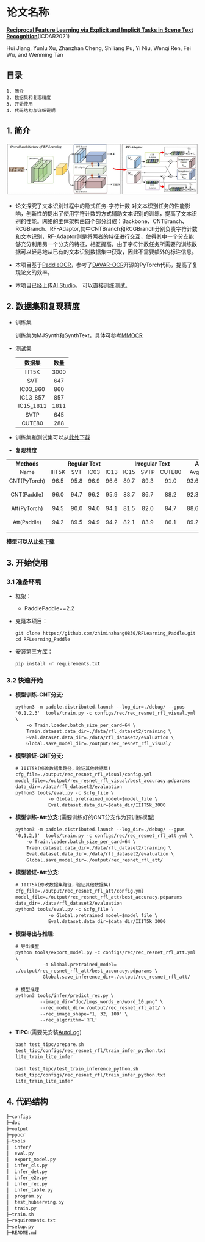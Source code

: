 # 论文名称
[**Reciprocal Feature Learning via Explicit and
Implicit Tasks in Scene Text Recognition**](https://arxiv.org/abs/2105.06229.pdf)(ICDAR2021)

Hui Jiang, Yunlu Xu, Zhanzhan Cheng, Shiliang Pu, Yi Niu, Wenqi Ren, Fei Wu, and Wenming Tan
## 目录

```
1. 简介
2. 数据集和复现精度
3. 开始使用
4. 代码结构与详细说明
```


## 1. 简介



![](doc/rfl_arch.jpg)

* 论文探究了文本识别过程中的隐式任务-字符计数 对文本识别任务的性能影响，创新性的提出了使用字符计数的方式辅助文本识别的训练，提高了文本识别的性能。网络的主体架构由四个部分组成：Backbone、CNTBranch、RCGBranch、RF-Adaptor,其中CNTBranch和RCGBranch分别负责字符计数和文本识别，RF-Adaptor则是将两者的特征进行交互，使得其中一个分支能够充分利用另一个分支的特征，相互提高。由于字符计数任务所需要的训练数据可以轻易地从已有的文本识别数据集中获取，因此不需要额外的标注信息。

* 本项目基于[PaddleOCR](https://github.com/PaddlePaddle/PaddleOCR)，参考了[DAVAR-OCR](https://github.com/hikopensource/DAVAR-Lab-OCR/tree/main/demo/text_recognition/rflearning)开源的PyTorch代码，提高了复现论文的效率。


* 本项目已经上传[AI Studio](https://aistudio.baidu.com/aistudio/clusterprojectdetail/4466529)， 可以直接训练测试。

## 2. 数据集和复现精度

* 训练集


    训练集为MJSynth和SynthText，具体可参考[MMOCR](https://mmocr.readthedocs.io/en/latest/datasets/recog.html#mjsynth-syn90k)


* 测试集

    |  数据集  | 数量 |      
    | :-------: | :-------------: | 
    |  IIIT5K   |      3000       | 
    |    SVT    |       647       |
    | IC03_860  |       860       |  
    | IC13_857  |       857       |
    | IC15_1811 |      1811       | 
    |   SVTP    |       645       |
    |  CUTE80   |       288       |
* 训练集和测试集可以从[此处下载](https://aistudio.baidu.com/aistudio/datasetdetail/166485)

* **复现精度**


<table>
    <tr>
        <td><strong><center>Methods</center></strong></td>
        <td colspan="4"><strong><center>Regular Text</center></strong></td>
        <td colspan="3"><strong><center>Irregular Text</center></strong></td> 
        <td colspan="2"><center><strong>Avg acc</center></strong></td>
    <tr>
	<tr>
        <td><center> Name </center></td>
        <td><center> IIIT5K </center></td>
        <td><center> SVT </center></td>
        <td><center> IC03 </center></td>
        <td><center> IC13 </center></td>
        <td><center> IC15 </center></td>
        <td><center> SVTP </center></td>
        <td><center>CUTE80</center></td>
        <td><center>Avg</center></td>
        <td><center>Config</center></td>
	<tr>
    <tr>
        <td><center> CNT(PyTorch)</center></td>
        <td><center> 96.5 </center></td>
        <td><center> 95.8 </center></td>
        <td><center> 96.9 </center></td>
        <td><center> 96.6 </center></td>
        <td><center> 89.7 </center></td>
        <td><center> 89.3 </center></td>
        <td><center> 91.0 </center></td>
        <td><center> 93.68 </center></td>
        <td><center> - </center></td>
	<tr>
    <tr>
        <td><center> CNT(Paddle)</center></td>
        <td><center> 96.0 </center></td>
        <td><center> 94.7 </center></td>
        <td><center> 96.2 </center></td>
        <td><center> 95.9 </center></td>
        <td><center> 88.7 </center></td>
        <td><center> 86.7 </center></td>
        <td><center> 88.2 </center></td>
        <td><center> 92.34 </center></td>
        <td><center><p><a href="configs/rec/rec_resnet_rfl_visual.yml"> Config </a></p></center></td>
	<tr>
    <tr>
        <td><center> Att(PyTorch) </center></td>
        <td><center> 94.5 </center></td>
        <td><center> 90.0 </center></td>
        <td><center> 94.0 </center></td>
        <td><center> 94.1 </center></td>
        <td><center> 81.5 </center></td>
        <td><center> 82.0 </center></td>
        <td><center> 84.7 </center></td>
        <td><center> 88.68 </center></td>
        <td><center> - </center></td>
	<tr>
    <tr>
        <td><center> Att(Paddle) </center></td>
        <td><center> 94.2 </center></td>
        <td><center> 89.5 </center></td>
        <td><center> 94.9 </center></td>
        <td><center> 94.2 </center></td>
        <td><center> 82.1 </center></td>
        <td><center> 83.9 </center></td>
        <td><center> 86.1 </center></td>
        <td><center> 89.27 </center></td>
        <td><center> <p><a href="configs/rec/rec_resnet_rfl_att.yml"> Config </a></p> </center></td>
	<tr>
<table>

**模型可以从[此处下载](https://pan.baidu.com/s/18WmNq2x6RjEB4d5g31T18A?pwd=xy5e)**

## 3. 开始使用

### 3.1 准备环境

- 框架：
  - PaddlePaddle==2.2

- 克隆本项目：

      git clone https://github.com/zhiminzhang0830/RFLearning_Paddle.git
      cd RFLearning_Paddle

- 安装第三方库：

      pip install -r requirements.txt


### 3.2 快速开始

  * **模型训练-CNT分支:**
    
        python3 -m paddle.distributed.launch --log_dir=./debug/ --gpus '0,1,2,3'  tools/train.py -c configs/rec/rec_resnet_rfl_visual.yml \
            -o Train.loader.batch_size_per_card=64 \
            Train.dataset.data_dir=./data/rfl_dataset2/training \
            Eval.dataset.data_dir=./data/rfl_dataset2/evaluation \
            Global.save_model_dir=./output/rec_resnet_rfl_visual/ 

  * **模型验证-CNT分支:**

        # IIIT5k(修改数据集路径，验证其他数据集)
        cfg_file=./output/rec_resnet_rfl_visual/config.yml
        model_file=./output/rec_resnet_rfl_visual/best_accuracy.pdparams
        data_dir=./data/rfl_dataset2/evaluation
        python3 tools/eval.py -c $cfg_file \
                    -o Global.pretrained_model=$model_file \
                    Eval.dataset.data_dir=$data_dir/IIIT5k_3000

  * **模型训练-Att分支:**(需要训练好的CNT分支作为预训练模型)
    
        python3 -m paddle.distributed.launch --log_dir=./debug/ --gpus '0,1,2,3'  tools/train.py -c configs/rec/rec_resnet_rfl_att.yml \
            -o Train.loader.batch_size_per_card=64 \
            Train.dataset.data_dir=./data/rfl_dataset2/training \
            Eval.dataset.data_dir=./data/rfl_dataset2/evaluation \
            Global.save_model_dir=./output/rec_resnet_rfl_att/ 

  * **模型验证-Att分支:**

        # IIIT5k(修改数据集路径，验证其他数据集)
        cfg_file=./output/rec_resnet_rfl_att/config.yml
        model_file=./output/rec_resnet_rfl_att/best_accuracy.pdparams
        data_dir=./data/rfl_dataset2/evaluation
        python3 tools/eval.py -c $cfg_file \
                    -o Global.pretrained_model=$model_file \
                    Eval.dataset.data_dir=$data_dir/IIIT5k_3000

  * **模型导出与推理:**

        # 导出模型
        python tools/export_model.py -c configs/rec/rec_resnet_rfl_att.yml \
                  -o Global.pretrained_model= ./output/rec_resnet_rfl_att/best_accuracy.pdparams \
                  Global.save_inference_dir=./output/rec_resnet_rfl_att/
        
        # 模型推理
        python3 tools/infer/predict_rec.py \
                 --image_dir="doc/imgs_words_en/word_10.png" \
                 --rec_model_dir=./output/rec_resnet_rfl_att/ \
                 --rec_image_shape="1, 32, 100" \
                 --rec_algorithm='RFL'


  * **TIPC:**(需要先安装[AutoLog](https://github.com/LDOUBLEV/AutoLog))
        
        bash test_tipc/prepare.sh test_tipc/configs/rec_resnet_rfl/train_infer_python.txt lite_train_lite_infer

        bash test_tipc/test_train_inference_python.sh test_tipc/configs/rec_resnet_rfl/train_infer_python.txt lite_train_lite_infer
    

## 4. 代码结构


    ├─configs
    ├─doc                        
    ├─output                           
    ├─ppocr      
    ├─tools                                            
    │  infer/                     
    │  eval.py                        
    │  export_model.py                        
    │  infer_cls.py                        
    │  infer_det.py                        
    │  infer_e2e.py                        
    │  infer_rec.py                        
    │  infer_table.py                        
    │  program.py                     
    │  test_hubserving.py                   
    │  train.py  
    ├─train.sh 
    ├─requirements.txt
    ├─setup.py 
    ├─README.md       





